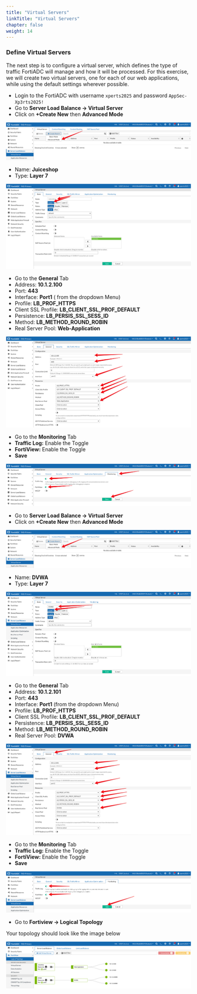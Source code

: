 ```yaml
---
title: "Virtual Servers"
linkTitle: "Virtual Servers"
chapter: false
weight: 14
---
```

### **Define Virtual Servers**

The next step is to configure a virtual server, which defines the type of traffic FortiADC will manage and how it will be processed. For this exercise, we will create two virtual servers, one for each of our web applications, while using the default settings wherever possible.
- Login to the FortiADC with username ```xperts2025``` and password ```AppSec-Xp3rts2025!```
- Go to **Server Load Balance → Virtual Server**
- Click on **+Create New** then **Advanced Mode**

![](fad-vs.png)

- Name: **Juiceshop**
- Type: **Layer 7**

![](fad-vs-basic.png)

- Go to the **General** Tab 
- Address: **10.1.2.100**
- Port: **443**
- Interface: **Port1** ( from the dropdown Menu) 
- Profile: **LB_PROF_HTTPS**
- Client SSL Profile: **LB_CLIENT_SSL_PROF_DEFAULT**
- Persistence: **LB_PERSIS_SSL_SESS_ID**
- Method: **LB_METHOD_ROUND_ROBIN**
- Real Server Pool: **Web-Application**

![](fad-vs-general.png)

- Go to the **Monitoring** Tab
- **Traffic Log:** Enable the Toggle
- **FortiView:** Enable the Toggle
- **Save**

![](fad-vs-monitoring.png)

- Go to **Server Load Balance → Virtual Server**
- Click on **+Create New** then **Advanced Mode**

![](fad-vs.png)

- Name: **DVWA**
- Type: **Layer 7**

![](fad-vs-dvwa-basic.png)

- Go to the **General** Tab 
- Address: **10.1.2.101**
- Port: **443**
- Interface: **Port1** (from the dropdown Menu) 
- Profile: **LB_PROF_HTTPS**
- Client SSL Profile: **LB_CLIENT_SSL_PROF_DEFAULT**
- Persistence: **LB_PERSIS_SSL_SESS_ID**
- Method: **LB_METHOD_ROUND_ROBIN**
- Real Server Pool: **DVWA**

![](fad-vs-dvwa-general.png)

- Go to the **Monitoring** Tab
- **Traffic Log:** Enable the Toggle
- **FortiView:** Enable the Toggle
- **Save**

![](fad-vs-dvwa-monitoring.png)

- Go to **Fortiview → Logical Topology** 

Your topology should look like the image below 

![](fad-logical-topo.png)
